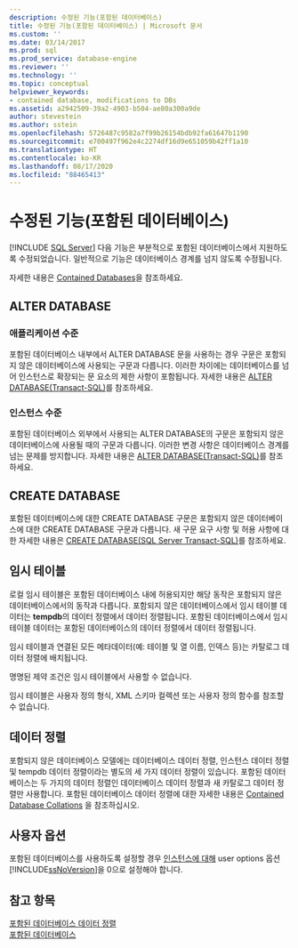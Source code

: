 ```yaml
---
description: 수정된 기능(포함된 데이터베이스)
title: 수정된 기능(포함된 데이터베이스) | Microsoft 문서
ms.custom: ''
ms.date: 03/14/2017
ms.prod: sql
ms.prod_service: database-engine
ms.reviewer: ''
ms.technology: ''
ms.topic: conceptual
helpviewer_keywords:
- contained database, modifications to DBs
ms.assetid: a2942509-39a2-4903-b504-ae80a300a9de
author: stevestein
ms.author: sstein
ms.openlocfilehash: 5726487c9582a7f99b26154bdb92fa61647b1190
ms.sourcegitcommit: e700497f962e4c2274df16d9e651059b42ff1a10
ms.translationtype: HT
ms.contentlocale: ko-KR
ms.lasthandoff: 08/17/2020
ms.locfileid: "88465413"
---
```

# <a name="modified-features-contained-database"></a>수정된 기능(포함된 데이터베이스)
 [!INCLUDE [SQL Server](../../includes/applies-to-version/sqlserver.md)]
  다음 기능은 부분적으로 포함된 데이터베이스에서 지원하도록 수정되었습니다. 일반적으로 기능은 데이터베이스 경계를 넘지 않도록 수정됩니다.  
  
 자세한 내용은 [Contained Databases](../../relational-databases/databases/contained-databases.md)을 참조하세요.  
  
## <a name="alter-database"></a>ALTER DATABASE  
  
### <a name="application-level"></a>애플리케이션 수준  
 포함된 데이터베이스 내부에서 ALTER DATABASE 문을 사용하는 경우 구문은 포함되지 않은 데이터베이스에 사용되는 구문과 다릅니다. 이러한 차이에는 데이터베이스를 넘어 인스턴스로 확장되는 문 요소의 제한 사항이 포함됩니다. 자세한 내용은 [ALTER DATABASE&#40;Transact-SQL&#41;](../../t-sql/statements/alter-database-transact-sql.md)를 참조하세요.  
  
### <a name="instance-level"></a>인스턴스 수준  
 포함된 데이터베이스 외부에서 사용되는 ALTER DATABASE의 구문은 포함되지 않은 데이터베이스에 사용될 때의 구문과 다릅니다. 이러한 변경 사항은 데이터베이스 경계를 넘는 문제를 방지합니다. 자세한 내용은 [ALTER DATABASE&#40;Transact-SQL&#41;](../../t-sql/statements/alter-database-transact-sql.md)를 참조하세요.  
  
## <a name="create-database"></a>CREATE DATABASE  
 포함된 데이터베이스에 대한 CREATE DATABASE 구문은 포함되지 않은 데이터베이스에 대한 CREATE DATABASE 구문과 다릅니다. 새 구문 요구 사항 및 허용 사항에 대한 자세한 내용은 [CREATE DATABASE&#40;SQL Server Transact-SQL&#41;](../../t-sql/statements/create-database-sql-server-transact-sql.md)를 참조하세요.  
  
## <a name="temporary-tables"></a>임시 테이블  
 로컬 임시 테이블은 포함된 데이터베이스 내에 허용되지만 해당 동작은 포함되지 않은 데이터베이스에서의 동작과 다릅니다. 포함되지 않은 데이터베이스에서 임시 테이블 데이터는 **tempdb**의 데이터 정렬에서 데이터 정렬됩니다. 포함된 데이터베이스에서 임시 테이블 데이터는 포함된 데이터베이스의 데이터 정렬에서 데이터 정렬됩니다.  
  
 임시 테이블과 연결된 모든 메타데이터(예: 테이블 및 열 이름, 인덱스 등)는 카탈로그 데이터 정렬에 배치됩니다.  
  
 명명된 제약 조건은 임시 테이블에서 사용할 수 없습니다.  
  
 임시 테이블은 사용자 정의 형식, XML 스키마 컬렉션 또는 사용자 정의 함수를 참조할 수 없습니다.  
  
## <a name="collation"></a>데이터 정렬  
 포함되지 않은 데이터베이스 모델에는 데이터베이스 데이터 정렬, 인스턴스 데이터 정렬 및 tempdb 데이터 정렬이라는 별도의 세 가지 데이터 정렬이 있습니다. 포함된 데이터베이스는 두 가지의 데이터 정렬인 데이터베이스 데이터 정렬과 새 카탈로그 데이터 정렬만 사용합니다. 포함된 데이터베이스 데이터 정렬에 대한 자세한 내용은 [Contained Database Collations](../../relational-databases/databases/contained-database-collations.md) 을 참조하십시오.  
  
## <a name="user-options"></a>사용자 옵션  
 포함된 데이터베이스를 사용하도록 설정할 경우 [인스턴스에 대해](../../database-engine/configure-windows/configure-the-user-options-server-configuration-option.md) user options 옵션 [!INCLUDE[ssNoVersion](../../includes/ssnoversion-md.md)]을 0으로 설정해야 합니다.  
  
## <a name="see-also"></a>참고 항목  
 [포함된 데이터베이스 데이터 정렬](../../relational-databases/databases/contained-database-collations.md)   
 [포함된 데이터베이스](../../relational-databases/databases/contained-databases.md)  
  
  

